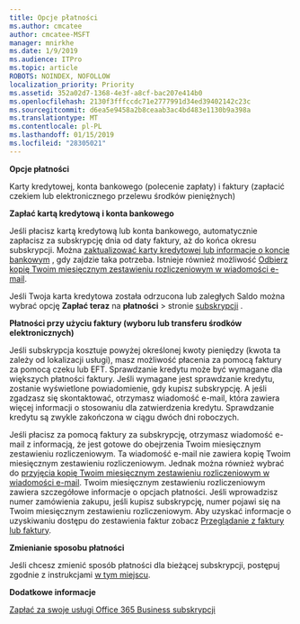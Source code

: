 ```yaml
---
title: Opcje płatności
ms.author: cmcatee
author: cmcatee-MSFT
manager: mnirkhe
ms.date: 1/9/2019
ms.audience: ITPro
ms.topic: article
ROBOTS: NOINDEX, NOFOLLOW
localization_priority: Priority
ms.assetid: 352a02d7-1368-4e3f-a8cf-bac207e414b0
ms.openlocfilehash: 2130f3fffccdc71e2777991d34ed39402142c23c
ms.sourcegitcommit: d6ea5e9458a2b8ceaab3ac4bd483e1130b9a398a
ms.translationtype: MT
ms.contentlocale: pl-PL
ms.lasthandoff: 01/15/2019
ms.locfileid: "28305021"
---
```

 **Opcje płatności**
  
Karty kredytowej, konta bankowego (polecenie zapłaty) i faktury (zapłacić czekiem lub elektronicznego przelewu środków pieniężnych)
  
 **Zapłać kartą kredytową i konta bankowego**
  
Jeśli płacisz kartą kredytową lub konta bankowego, automatycznie zapłacisz za subskrypcję dnia od daty faktury, aż do końca okresu subskrypcji. Można [zaktualizować karty kredytowej lub informacje o koncie bankowym](https://docs.microsoft.com/en-us/office365/admin/subscriptions-and-billing/add-update-or-remove-credit-card-or-bank-account?view=o365-worldwide) , gdy zajdzie taka potrzeba. Istnieje również możliwość [Odbierz kopię Twoim miesięcznym zestawieniu rozliczeniowym w wiadomości e-mail](https://docs.microsoft.com/en-us/office365/admin/subscriptions-and-billing/pay-for-your-subscription?view=o365-worldwide#receive-a-copy-of-your-billing-statement-in-email).
  
Jeśli Twoja karta kredytowa została odrzucona lub zaległych Saldo można wybrać opcję **Zapłać teraz** na **płatności** \> stronie [subskrypcji](https://portal.office.com/adminportal/home#/subscriptions) . 
  
 **Płatności przy użyciu faktury (wyboru lub transferu środków elektronicznych)**
  
Jeśli subskrypcja kosztuje powyżej określonej kwoty pieniędzy (kwota ta zależy od lokalizacji usługi), masz możliwość płacenia za pomocą faktury za pomocą czeku lub EFT. Sprawdzanie kredytu może być wymagane dla większych płatności faktury. Jeśli wymagane jest sprawdzanie kredytu, zostanie wyświetlone powiadomienie, gdy kupisz subskrypcję. A jeśli zgadzasz się skontaktować, otrzymasz wiadomość e-mail, która zawiera więcej informacji o stosowaniu dla zatwierdzenia kredytu. Sprawdzanie kredytu są zwykle zakończona w ciągu dwóch dni roboczych.
  
Jeśli płacisz za pomocą faktury za subskrypcję, otrzymasz wiadomość e-mail z informacją, że jest gotowe do obejrzenia Twoim miesięcznym zestawieniu rozliczeniowym. Ta wiadomość e-mail nie zawiera kopię Twoim miesięcznym zestawieniu rozliczeniowym. Jednak można również wybrać do [przyjęcia kopię Twoim miesięcznym zestawieniu rozliczeniowym w wiadomości e-mail](https://docs.microsoft.com/en-us/office365/admin/subscriptions-and-billing/pay-for-your-subscription?view=o365-worldwide#receive-a-copy-of-your-billing-statement-in-email). Twoim miesięcznym zestawieniu rozliczeniowym zawiera szczegółowe informacje o opcjach płatności. Jeśli wprowadzisz numer zamówienia zakupu, jeśli kupisz subskrypcję, numer pojawi się na Twoim miesięcznym zestawieniu rozliczeniowym. Aby uzyskać informacje o uzyskiwaniu dostępu do zestawienia faktur zobacz [Przeglądanie z faktury lub faktury](https://docs.microsoft.com/en-us/office365/admin/subscriptions-and-billing/view-your-bill-or-invoice?view=o365-worldwide).
  
 **Zmienianie sposobu płatności**
  
Jeśli chcesz zmienić sposób płatności dla bieżącej subskrypcji, postępuj zgodnie z instrukcjami [w tym miejscu](https://docs.microsoft.com/en-us/office365/admin/subscriptions-and-billing/change-payment-method?view=o365-worldwide).
  
 **Dodatkowe informacje**
  
[Zapłać za swoje usługi Office 365 Business subskrypcji](https://docs.microsoft.com/en-us/office365/admin/subscriptions-and-billing/pay-for-your-subscription?view=o365-worldwide)
  

